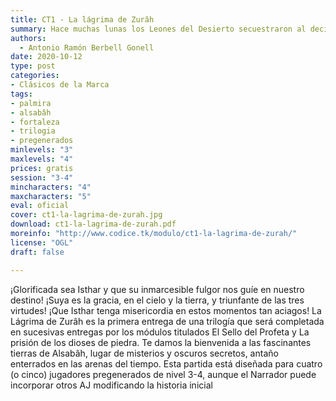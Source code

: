```yaml
---
title: CT1 - La lágrima de Zurâh
summary: Hace muchas lunas los Leones del Desierto secuestraron al decimotercer hijo del emir. El legendario gobernante de Palmira ha enviado a sus mejores hombres para recuperar a su hijo, comandados por el valeroso general Usamah Al-Zafir. Juntos deberán seguir la pista de los secuestradores, recorriendo el mar de huesos de Eretria, arrostrando peligros ignotos mientras descubren ruinas de otrora sepultadas en las arenas del tiempo.
authors:
  - Antonio Ramón Berbell Gonell
date: 2020-10-12
type: post
categories:
- Clásicos de la Marca
tags:
- palmira
- alsabâh
- fortaleza
- trilogia
- pregenerados
minlevels: "3"
maxlevels: "4"
prices: gratis
session: "3-4"
mincharacters: "4"
maxcharacters: "5"
eval: oficial
cover: ct1-la-lagrima-de-zurah.jpg
download: ct1-la-lagrima-de-zurah.pdf
moreinfo: "http://www.codice.tk/modulo/ct1-la-lagrima-de-zurah/"
license: "OGL"
draft: false

---
```

¡Glorificada sea Isthar y que su inmarcesible fulgor nos guíe en nuestro destino!
¡Suya es la gracia, en el cielo y la tierra, y triunfante de las tres virtudes!
¡Que Isthar tenga misericordia en estos momentos tan aciagos!
La Lágrima de Zurâh es la primera entrega de una trilogía que será completada en sucesivas entregas por los módulos titulados El Sello del Profeta y La prisión de los dioses de piedra.
Te damos la bienvenida a las fascinantes tierras de Alsabâh, lugar de misterios y oscuros secretos, antaño enterrados en las arenas del tiempo. 
Esta partida está diseñada para cuatro (o cinco) jugadores pregenerados de nivel 3-4, aunque el Narrador puede incorporar otros AJ modificando la historia inicial
